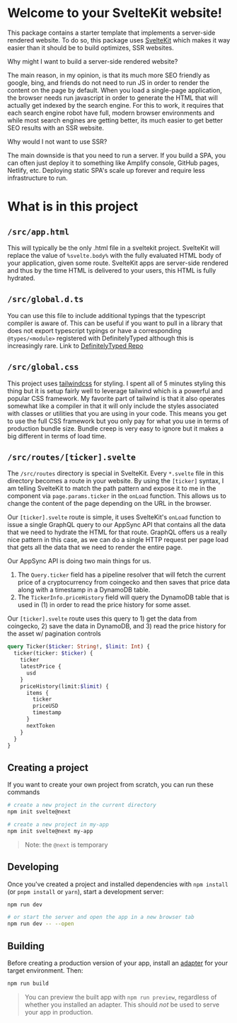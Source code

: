 # Welcome to your SvelteKit website!

This package contains a starter template that implements a server-side rendered website. To do so, this package uses
[SvelteKit](https://kit.svelte.dev/) which makes it way easier than it should be to build optimizes, SSR websites.

Why might I want to build a server-side rendered website? 

The main reason, in my opinion, is that its much more SEO friendly as google, bing, and friends do not need to run JS 
in order to render the content on the page by default. When you load a single-page application, the browser needs run 
javascript in order to generate the HTML that will actually get indexed by the search engine. For this 
to work, it requires that each search engine robot have full, modern browser environments and while most search engines 
are getting better, its much easier to get better SEO results with an SSR website.

Why would I not want to use SSR?

The main downside is that you need to run a server. If you build a SPA, you can often just deploy it to something like
Amplify console, GitHub pages, Netlify, etc. Deploying static SPA's scale up forever and require less infrastructure to
run.

# What is in this project

## `/src/app.html`

This will typically be the only .html file in a sveltekit project. SvelteKit will replace the value of
`%svelte.body%` with the fully evaluated HTML body of your application, given some route. SvelteKit apps
are server-side rendered and thus by the time HTML is delivered to your users, this HTML is fully hydrated.

## `/src/global.d.ts`

You can use this file to include additional typings that the typescript compiler is aware of.
This can be useful if you want to pull in a library that does not export typescript typings or
have a corresponding `@types/<module>` registered with DefinitelyTyped although this is increasingly rare.
Link to [DefinitelyTyped Repo](https://github.com/DefinitelyTyped/DefinitelyTyped)

## `/src/global.css`

This project uses [tailwindcss](https://tailwindcss.com/) for styling. I spent all of 5 minutes styling this thing but it
is setup fairly well to leverage tailwind which is a powerful and popular CSS framework. My favorite part of tailwind is
that it also operates somewhat like a compiler in that it will only include the styles associated with classes or utilities
that you are using in your code. This means you get to use the full CSS framework but you only pay for what you use in
terms of production bundle size. Bundle creep is very easy to ignore but it makes a big different in terms of load time.

## `/src/routes/[ticker].svelte`

The `/src/routes` directory is special in SvelteKit. Every `*.svelte` file in this directory becomes a route in your
website. By using the `[ticker]` syntax, I am telling SvelteKit to match the path pattern and expose it to me in the
component via `page.params.ticker` in the `onLoad` function. This allows us to change the content of the page depending
on the URL in the browser.

Our `[ticker].svelte` route is simple, it uses SvelteKit's `onLoad` function to issue a single GraphQL query to our
AppSync API that contains all the data that we need to hydrate the HTML for that route. GraphQL offers us a really
nice pattern in this case, as we can do a single HTTP request per page load that gets all the data that we need to render
the entire page.

Our AppSync API is doing two main things for us.

1. The `Query.ticker` field has a pipeline resolver that will fetch the current price of a cryptocurrency from coingecko and then saves that price data along with a timestamp in a DynamoDB table.
2. The `TickerInfo.priceHistory` field will query the DynamoDB table that is used in (1) in order to read the price history for some asset.

Our `[ticker].svelte` route uses this query to 1) get the data from coingecko, 2) save the data in DynamoDB, and 3) read the price history for the asset w/ pagination controls

```graphql
query Ticker($ticker: String!, $limit: Int) {
  ticker(ticker: $ticker) {
    ticker
    latestPrice {
      usd
    }
    priceHistory(limit:$limit) {
      items {
        ticker
        priceUSD
        timestamp
      }
      nextToken
    }
  }
}
```

## Creating a project

If you want to create your own project from scratch, you can run these commands

```bash
# create a new project in the current directory
npm init svelte@next

# create a new project in my-app
npm init svelte@next my-app
```

> Note: the `@next` is temporary

## Developing

Once you've created a project and installed dependencies with `npm install` (or `pnpm install` or `yarn`), start a development server:

```bash
npm run dev

# or start the server and open the app in a new browser tab
npm run dev -- --open
```

## Building

Before creating a production version of your app, install an [adapter](https://kit.svelte.dev/docs#adapters) for your target environment. Then:

```bash
npm run build
```

> You can preview the built app with `npm run preview`, regardless of whether you installed an adapter. This should _not_ be used to serve your app in production.
